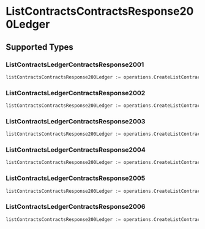# ListContractsContractsResponse200Ledger


## Supported Types

### ListContractsLedgerContractsResponse2001

```go
listContractsContractsResponse200Ledger := operations.CreateListContractsContractsResponse200LedgerListContractsLedgerContractsResponse2001(operations.ListContractsLedgerContractsResponse2001{/* values here */})
```

### ListContractsLedgerContractsResponse2002

```go
listContractsContractsResponse200Ledger := operations.CreateListContractsContractsResponse200LedgerListContractsLedgerContractsResponse2002(operations.ListContractsLedgerContractsResponse2002{/* values here */})
```

### ListContractsLedgerContractsResponse2003

```go
listContractsContractsResponse200Ledger := operations.CreateListContractsContractsResponse200LedgerListContractsLedgerContractsResponse2003(operations.ListContractsLedgerContractsResponse2003{/* values here */})
```

### ListContractsLedgerContractsResponse2004

```go
listContractsContractsResponse200Ledger := operations.CreateListContractsContractsResponse200LedgerListContractsLedgerContractsResponse2004(operations.ListContractsLedgerContractsResponse2004{/* values here */})
```

### ListContractsLedgerContractsResponse2005

```go
listContractsContractsResponse200Ledger := operations.CreateListContractsContractsResponse200LedgerListContractsLedgerContractsResponse2005(operations.ListContractsLedgerContractsResponse2005{/* values here */})
```

### ListContractsLedgerContractsResponse2006

```go
listContractsContractsResponse200Ledger := operations.CreateListContractsContractsResponse200LedgerListContractsLedgerContractsResponse2006(operations.ListContractsLedgerContractsResponse2006{/* values here */})
```

